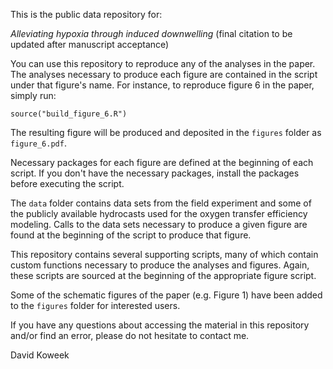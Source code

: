 This is the public data repository for:

*Alleviating hypoxia through induced downwelling* (final citation to be updated after manuscript acceptance)

You can use this repository to reproduce any of the analyses in the paper. The analyses necessary to produce each figure are contained in the script under that figure's name. For instance, to reproduce figure 6 in the paper, simply run:

`source("build_figure_6.R")`

The resulting figure will be produced and deposited in the `figures` folder as `figure_6.pdf`.

Necessary packages for each figure are defined at the beginning of each script. If you don't have the necessary packages, install the packages before executing the script.

The `data` folder contains data sets from the field experiment and some of the publicly available hydrocasts used for the oxygen transfer efficiency modeling. Calls to the data sets necessary to produce a given figure are found at the beginning of the script to produce that figure. 

This repository contains several supporting scripts, many of which contain custom functions necessary to produce the analyses and figures. Again, these scripts are sourced at the beginning of the appropriate figure script.

Some of the schematic figures of the paper (e.g. Figure 1) have been added to the `figures` folder for interested users.

If you have any questions about accessing the material in this repository and/or find an error, please do not hesitate to contact me.

David Koweek